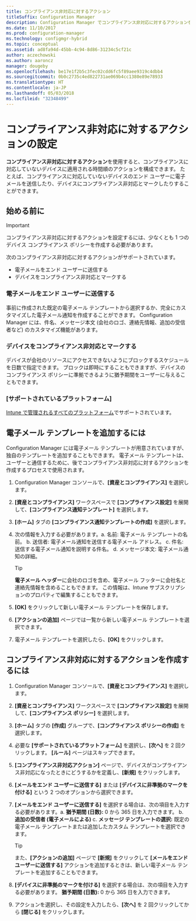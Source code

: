 ```yaml
---
title: コンプライアンス非対応に対するアクション
titleSuffix: Configuration Manager
description: Configuration Manager でコンプライアンス非対応に対するアクションを設定する方法について説明します。
ms.date: 11/10/2017
ms.prod: configuration-manager
ms.technology: configmgr-hybrid
ms.topic: conceptual
ms.assetid: ad8fa94d-45bb-4c94-8d86-31234c5cf21c
author: aczechowski
ms.author: aaroncz
manager: dougeby
ms.openlocfilehash: be17e1f2b5c3fec02cdd6fc5f89aee9319c4dbb4
ms.sourcegitcommit: 0b0c2735c4ed822731ae069b4cc1380e89e78933
ms.translationtype: HT
ms.contentlocale: ja-JP
ms.lasthandoff: 05/03/2018
ms.locfileid: "32348499"
---
```

# <a name="set-up-actions-for-non-compliance"></a>コンプライアンス非対応に対するアクションの設定

**コンプライアンス非対応に対するアクション**を使用すると、コンプライアンスに対応していないデバイスに適用される時間順のアクションを構成できます。 たとえば、コンプライアンスに対応していないデバイスのエンド ユーザーに電子メールを送信したり、デバイスにコンプライアンス非対応とマークしたりすることができます。

## <a name="before-you-begin"></a>始める前に

> [!IMPORTANT]
> コンプライアンス非対応に対するアクションを設定するには、少なくとも 1 つのデバイス コンプライアンス ポリシーを作成する必要があります。

次のコンプライアンス非対応に対するアクションがサポートされています。

- 電子メールをエンド ユーザーに送信する
- デバイスをコンプライアンス非対応とマークする

### <a name="send-e-mail-to-end-user"></a>電子メールをエンド ユーザーに送信する

事前に作成された既定の電子メール テンプレートから選択するか、完全にカスタマイズした電子メール通知を作成することができます。 Configuration Manager には、件名、メッセージ本文 (会社のロゴ、連絡先情報、追加の受信者など) のカスタマイズ機能があります。

### <a name="mark-devices-non-compliant"></a>デバイスをコンプライアンス非対応とマークする

デバイスが会社のリソースにアクセスできないようにブロックするスケジュールを日数で指定できます。 ブロックは即時にすることもできますが、デバイスのコンプライアンス ポリシーに準拠できるように猶予期間をユーザーに与えることもできます。

### <a name="supported-platforms"></a>[サポートされているプラットフォーム]

[Intune で管理されるすべてのプラットフォーム](https://docs.microsoft.com/intune/supported-devices-browsers)でサポートされています。

## <a name="to-add-an-email-template"></a>電子メール テンプレートを追加するには

Configuration Manager には電子メール テンプレートが用意されていますが、独自のテンプレートを追加することもできます。 電子メール テンプレートは、ユーザーと通信するために、後でコンプライアンス非対応に対するアクションを作成するプロセスで使用されます。

1. Configuration Manager コンソールで、**[資産とコンプライアンス]** を選択します。

2. **[資産とコンプライアンス]** ワークスペースで **[コンプライアンス設定]** を展開して、**[コンプライアンス通知テンプレート]** を選択します。

3. **[ホーム]** タブの **[コンプライアンス通知テンプレートの作成]** を選択します。

4. 次の情報を入力する必要があります。a. 名前: 電子メール テンプレートの名前。
    b. 送信者: 電子メール通知を送信する電子メール アドレス。
    c. 件名: 送信する電子メール通知を説明する件名。
    d. メッセージ本文: 電子メール通知の詳細。

    > [!TIP] 
    > **電子メール ヘッダー**に会社のロゴを含め、電子メール フッターに会社名と連絡先情報を含めることもできます。 この情報は、Intune サブスクリプションのプロパティで編集することもできます。

5. **[OK]** をクリックして新しい電子メール テンプレートを保存します。

6. **[アクションの追加]** ページでは一覧から新しい電子メール テンプレートを選択できます。

7. 電子メール テンプレートを選択したら、**[OK]** をクリックします。

## <a name="to-create-actions-for-non-compliance"></a>コンプライアンス非対応に対するアクションを作成するには

1. Configuration Manager コンソールで、**[資産とコンプライアンス]** を選択します。

2. **[資産とコンプライアンス]** ワークスペースで **[コンプライアンス設定]** を展開して、**[コンプライアンス ポリシー]** を選択します。

3. **[ホーム]** タブの **[作成]** グループで、**[コンプライアンス ポリシーの作成]** を選択します。

4. 必要な **[サポートされているプラットフォーム]** を選択し、**[次へ]** を 2 回クリックします。 **[ルール]** ページはスキップできます。

5. **[コンプライアンス非対応アクション]** ページで、デバイスがコンプライアンス非対応になったときにどうするかを定義し、**[新規]** をクリックします。
6. **[メールをエンド ユーザーに送信する]** または **[デバイスに非準拠のマークを付ける]** という 2 つのオプションから選択できます。

7. **[メールをエンド ユーザーに送信する]** を選択する場合は、次の項目を入力する必要があります。a. **猶予期間 (日数):** 0 から 365 日を入力できます。
    b. **追加の受信者 (電子メールによる)** c. **メッセージ テンプレートの選択:** 既定の電子メール テンプレートまたは追加したカスタム テンプレートを選択できます。
    
    > [!TIP] 
    > また、**[アクションの追加]** ページで **[新規]** をクリックして **[メールをエンド ユーザーに送信する]** アクションを追加するときは、新しい電子メール テンプレートを追加することもできます。

8. **[デバイスに非準拠のマークを付ける]** を選択する場合は、次の項目を入力する必要があります。 **猶予期間 (日数):** 0 から 365 日を入力できます。

9. アクションを選択し、その設定を入力したら、**[次へ]** を 2 回クリックしてから **[閉じる]** をクリックします。


